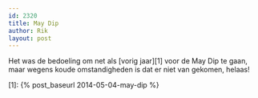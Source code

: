 ```yaml
---
id: 2320
title: May Dip
author: Rik
layout: post
---
```

Het was de bedoeling om net als [vorig jaar][1] voor de May Dip te gaan, maar wegens koude omstandigheden is dat er niet van gekomen, helaas!

 [1]: {% post_baseurl 2014-05-04-may-dip %}